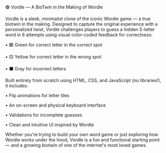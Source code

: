 🟢 Vordle — A BioTwin in the Making of Wordle

Vordle is a sleek, minimalist clone of the iconic Wordle game — a true biotwin in the making. Designed to capture the original experience with a personalized twist, Vordle challenges players to guess a hidden 5-letter word in 6 attempts using visual color-coded feedback for correctness:

• 🟩 Green for correct letter in the correct spot

• 🟨 Yellow for correct letter in the wrong spot

• ⬛ Gray for incorrect letters

Built entirely from scratch using HTML, CSS, and JavaScript (no libraries!), it includes:

• Flip animations for letter tiles

• An on-screen and physical keyboard interface

• Validations for incomplete guesses

• Clean and intuitive UI inspired by Wordle

Whether you're trying to build your own word game or just exploring how Wordle works under the hood, Vordle is a fun and functional starting point — and a growing biotwin of one of the internet's most loved games.
